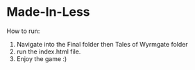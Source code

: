 # Made-In-Less
How to run:
1. Navigate into the Final folder then Tales of Wyrmgate folder
2. run the index.html file.
3. Enjoy the game :)
